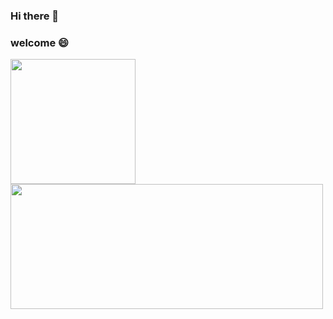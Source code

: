 ### Hi there 👋

<!--
**ahuang007/ahuang007** is a ✨ _special_ ✨ repository because its `README.md` (this file) appears on your GitHub profile.

Here are some ideas to get you started:

- 🔭 I’m currently working on ...
- 🌱 I’m currently learning ...
- 👯 I’m looking to collaborate on ...
- 🤔 I’m looking for help with ...
- 💬 Ask me about ...
- 📫 How to reach me: ...
- 😄 Pronouns: ...
- ⚡ Fun fact: ...
-->
### welcome :smile:

<p align="left">
<a href="https://github.com/xiyoo0812">
  <img height="200em" src="https://github-readme-stats-eight-theta.vercel.app/api/top-langs/?username=ahuang007&layout=compact&langs_count=10&theme=algolia"/>
  <img width="500em" height="200em" src="https://github-readme-stats-eight-theta.vercel.app/api?username=ahuang007&show_icons=true&theme=algolia&include_all_commits=true&count_private=true"/>
</a>
</p>
